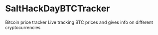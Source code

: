# SaltHackDayBTCTracker
Bitcoin price tracker
Live tracking BTC prices and gives info on different cryptocurrencies
